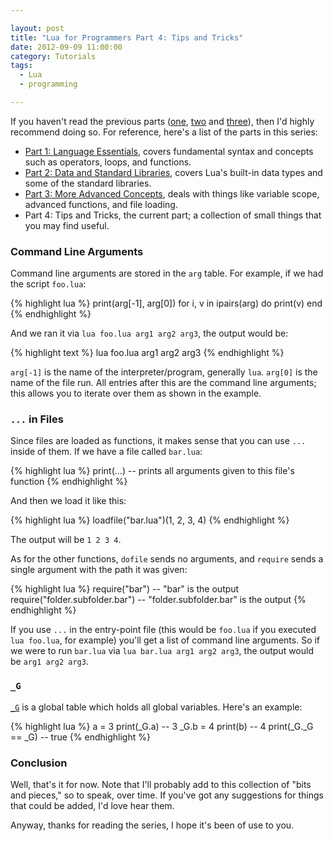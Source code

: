 ```yaml
---

layout: post
title: "Lua for Programmers Part 4: Tips and Tricks"
date: 2012-09-09 11:00:00
category: Tutorials
tags:
  - Lua
  - programming

---
```


If you haven't read the previous parts ([one](/2012/08/27/lua-for-programmers-part-1), [two](/2012/08/27/lua-for-programmers-part-2) and [three](/2012/09/07/lua-for-programmers-part-3)), then I'd highly recommend doing so. For reference, here's a list of the parts in this series:

* [Part 1: Language Essentials](/2012/08/27/lua-for-programmers-part-1), covers fundamental syntax and concepts such as operators, loops, and functions.
* [Part 2: Data and Standard Libraries](/2012/08/27/lua-for-programmers-part-2), covers Lua's built-in data types and some of the standard libraries.
* [Part 3: More Advanced Concepts](/2012/09/07/lua-for-programmers-part-3), deals with things like variable scope, advanced functions, and file loading.
* Part 4: Tips and Tricks, the current part; a collection of small things that you may find useful.

### Command Line Arguments

Command line arguments are stored in the `arg` table. For example, if we had the script `foo.lua`:

{% highlight lua %}
print(arg[-1], arg[0])
for i, v in ipairs(arg) do print(v) end
{% endhighlight %}

And we ran it via `lua foo.lua arg1 arg2 arg3`, the output would be:

{% highlight text %}
lua foo.lua
arg1
arg2
arg3
{% endhighlight %}

`arg[-1]` is the name of the interpreter/program, generally `lua`. `arg[0]` is the name of the file run. All entries after this are the command line arguments; this allows you to iterate over them as shown in the example.

### `...` in Files

Since files are loaded as functions, it makes sense that you can use `...` inside of them. If we have a file called `bar.lua`:

{% highlight lua %}
print(...) -- prints all arguments given to this file's function
{% endhighlight %}

And then we load it like this:

{% highlight lua %}
loadfile("bar.lua")(1, 2, 3, 4)
{% endhighlight %}

The output will be `1 2 3 4`.

As for the other functions, `dofile` sends no arguments, and `require` sends a single argument with the path it was given:

{% highlight lua %}
require("bar") -- "bar" is the output
require("folder.subfolder.bar") -- "folder.subfolder.bar" is the output
{% endhighlight %}

If you use `...` in the entry-point file (this would be `foo.lua` if you executed `lua foo.lua`, for example) you'll get a list of command line arguments. So if we were to run `bar.lua` via `lua bar.lua arg1 arg2 arg3`, the output would be `arg1 arg2 arg3`.

### `_G`

[`_G`](http://www.lua.org/manual/5.1/manual.html#pdf-_G) is a global table which holds all global variables. Here's an example:

{% highlight lua %}
a = 3
print(_G.a) -- 3
_G.b = 4
print(b) -- 4
print(_G._G == _G) -- true
{% endhighlight %}

### Conclusion

Well, that's it for now. Note that I'll probably add to this collection of "bits and pieces," so to speak, over time. If you've got any suggestions for things that could be added, I'd love hear them.

Anyway, thanks for reading the series, I hope it's been of use to you.
